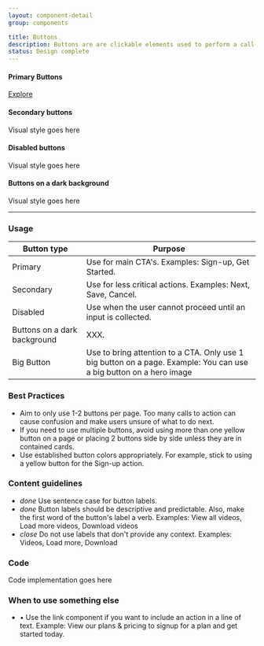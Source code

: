 ```yaml
---
layout: component-detail
group: components

title: Buttons
description: Buttons are are clickable elements used to perform a call to action.
status: Design complete
---
```

#### Primary Buttons
<div class="u-margin-bottom-double"><a href="{{ "/design-principles.html" | prepend: site.baseurl }}" class="c-btn">Explore</a></div>

#### Secondary buttons
Visual style goes here  

#### Disabled buttons
Visual style goes here  

#### Buttons on a dark background
Visual style goes here  

<hr>

### Usage

| Button type     | Purpose                                                                          |
| --------------- |----------------------------------------------------------------------------------|
| Primary         | Use for main CTA's. Examples: Sign-up, Get Started.                                 |
| Secondary       | Use for less critical actions. Examples: Next, Save, Cancel.                |
| Disabled        | Use when the user cannot proceed until an input is collected.     |
| Buttons on a dark background | XXX.                    |
| Big Button    | Use to bring attention to a CTA. Only use 1 big button on a page. Example: You can use a big button on a hero image     |

### Best Practices

  - Aim to only use 1-2 buttons per page. Too many calls to action can cause confusion and make users unsure of what to do next.
  - If you need to use multiple buttons, avoid using more than one yellow button on a page or placing 2 buttons side by side unless they are in contained cards.
  - Use established button colors appropriately. For example, stick to using a yellow button for the Sign-up action.

### Content guidelines
  - <i class="material-icons">done</i> Use sentence case for button labels.
  - <i class="material-icons">done</i> Button labels should be descriptive and predictable. Also, make the first word of the button's label a verb. Examples: View all videos, Load more videos, Download videos
  - <i class="material-icons">close</i> Do not use labels that don't provide any context. Examples: Videos, Load more, Download

### Code
Code implementation goes here

### When to use something else
* • Use the link component if you want to include an action in a line of text. Example: View our plans & pricing to signup for a plan and get started today.
